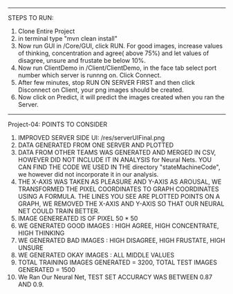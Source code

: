 --------------------------------------------------------------------------------
STEPS TO RUN:
1. Clone Entire Project
2. in terminal type "mvn clean install"
3. Now run GUI in /Core/GUI, click RUN. For good images, increase values of thinking, concentration and agree( above 75%) and
 let values of disagree, unsure and frustate be below 10%.
4. Now run ClientDemo in /Client/ClientDemo, in the face tab select port number which server is runnng on. Click Connect.
5. After few minutes, stop RUN ON SERVER FIRST and then click Disconnect on Client, your png images should be created.
6. Now click on Predict, it will predict the images created when you ran the Server.


_____________________________________________________________________________________________________

Project-04: POINTS TO CONSIDER
1. IMPROVED SERVER SIDE UI: /res/serverUIFinal.png
2. DATA GENERATED FROM ONE SERVER AND PLOTTED
3. DATA FROM OTHER TEAMS WAS GENERATED AND MERGED IN CSV, HOWEVER DID NOT INCLUDE IT IN ANALYSIS for Neural Nets. YOU CAN FIND THE CODE WE USED IN THE directory "stateMachineCode", we however did not incorporate it in our analysis.
3. THE X-AXIS WAS TAKEN AS PLEASURE AND Y-AXIS AS AROUSAL, WE TRANSFORMED THE PIXEL COORDINATES TO GRAPH COORDINATES
USING A FORMULA. THE LINES YOU SEE ARE PLOTTED POINTS ON A GRAPH, WE REMOVED THE X-AXIS AND Y-AXIS SO THAT OUR NEURAL NET COULD TRAIN BETTER.
4. IMAGE GENEREATED IS OF PIXEL 50 * 50
5. WE GENERATED GOOD IMAGES : HIGH AGREE, HIGH CONCENTRATE, HIGH THINKING
6. WE GENERATED BAD IMAGES : HIGH DISAGREE, HIGH FRUSTATE, HIGH UNSURE
7. WE GENERATED OKAY IMAGES : ALL MIDDLE VALUES
8. TOTAL TRAINING IMAGES GENERATED = 3200, TOTAL TEST IMAGES GENERATED = 1500
10. We Ran Our Neural Net, TEST SET ACCURACY WAS BETWEEN 0.87 AND 0.9.

